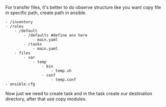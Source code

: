 For transfer files, it's better to do observe structure  like  you want copy file in specific path, create path in ansible.

```dirtree
- /inventory
- /roles
	- /default
		- /defaults #define env here
			- main.yaml
		- /tasks
			- main.yaml
	- files
		- var
			- temp
				- bin
					- temp.sh
				- conf
					- temp.conf
- ansible.cfg
```

Now just we need to create task and in the task create our destination directory, after that use copy modules. 
